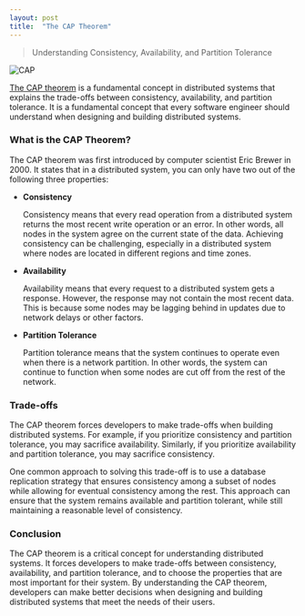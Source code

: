 ```yaml
---
layout: post
title:  "The CAP Theorem"
---
```


> Understanding Consistency, Availability, and Partition Tolerance

![CAP](https://upload.wikimedia.org/wikipedia/commons/c/c6/CAP_Theorem_Venn_Diagram.png)

[The CAP theorem](https://en.wikipedia.org/wiki/CAP_theorem) is a fundamental concept in distributed systems that explains the trade-offs between consistency, availability, and partition tolerance. It is a fundamental concept that every software engineer should understand when designing and building distributed systems.

### What is the CAP Theorem?

The CAP theorem was first introduced by computer scientist Eric Brewer in 2000. It states that in a distributed system, you can only have two out of the following three properties:

- **Consistency**

    Consistency means that every read operation from a distributed system returns the most recent write operation or an error. In other words, all nodes in the system agree on the current state of the data. Achieving consistency can be challenging, especially in a distributed system where nodes are located in different regions and time zones.

- **Availability**

    Availability means that every request to a distributed system gets a response. However, the response may not contain the most recent data. This is because some nodes may be lagging behind in updates due to network delays or other factors.

- **Partition Tolerance**

    Partition tolerance means that the system continues to operate even when there is a network partition. In other words, the system can continue to function when some nodes are cut off from the rest of the network.

### Trade-offs
The CAP theorem forces developers to make trade-offs when building distributed systems. For example, if you prioritize consistency and partition tolerance, you may sacrifice availability. Similarly, if you prioritize availability and partition tolerance, you may sacrifice consistency.

One common approach to solving this trade-off is to use a database replication strategy that ensures consistency among a subset of nodes while allowing for eventual consistency among the rest. This approach can ensure that the system remains available and partition tolerant, while still maintaining a reasonable level of consistency.

### Conclusion
The CAP theorem is a critical concept for understanding distributed systems. It forces developers to make trade-offs between consistency, availability, and partition tolerance, and to choose the properties that are most important for their system. By understanding the CAP theorem, developers can make better decisions when designing and building distributed systems that meet the needs of their users.